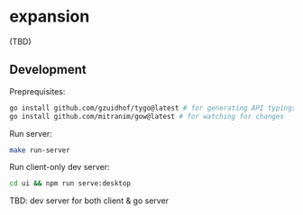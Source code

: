# expansion

(TBD)

## Development

Preprequisites:

```bash
go install github.com/gzuidhof/tygo@latest # for generating API typings
go install github.com/mitranim/gow@latest # for watching for changes
```

Run server:

```bash
make run-server
```

Run client-only dev server:

```bash
cd ui && npm run serve:desktop
```

TBD: dev server for both client & go server
